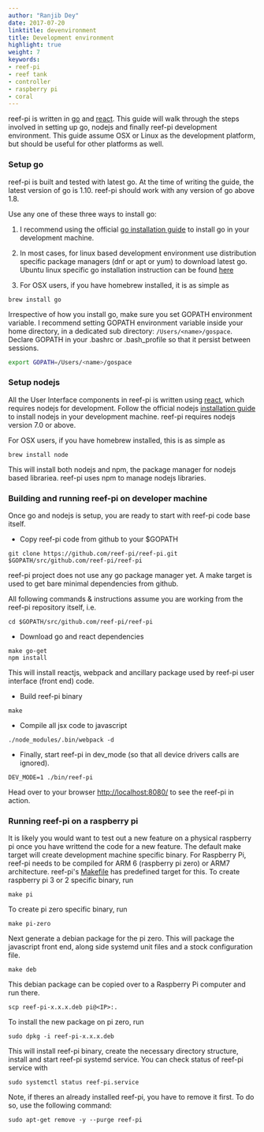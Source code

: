 ```yaml
---
author: "Ranjib Dey"
date: 2017-07-20
linktitle: devenvironment
title: Development environment
highlight: true
weight: 7
keywords:
- reef-pi
- reef tank
- controller
- raspberry pi
- coral
---
```


reef-pi is written in [go](https://golang.org/) and [react](https://facebook.github.io/react/). This guide will walk through the steps involved in setting up go, nodejs and finally reef-pi development environment. This guide assume OSX or Linux as the development platform, but should be useful for other platforms as well.

### Setup go

reef-pi is built and tested with latest go. At the time of writing the guide, the latest version of go is 1.10. reef-pi should work with any version of go above 1.8.

Use any one of these three ways to install go:

1. I recommend using the official [go installation guide](https://golang.org/doc/install) to install go in your development machine.

2. In most cases, for linux based development environment use distribution specific package managers (dnf or apt or yum) to download
latest go. Ubuntu linux specific go installation instruction can be found [here](https://github.com/golang/go/wiki/Ubuntu)

3. For OSX users, if you have homebrew installed, it is as simple as

```
brew install go
```

Irrespective of how you install go, make sure you set GOPATH environment variable. I recommend setting GOPATH environment variable inside your home
directory, in a dedicated sub directory: `/Users/<name>/gospace`. Declare GOPATH in your .bashrc or .bash_profile so that it persist
between sessions.

```sh
export GOPATH=/Users/<name>/gospace
```

### Setup nodejs

All the User Interface components in reef-pi is written using [react](https://facebook.github.io/react/), which requires nodejs
for development. Follow the official nodejs [installation guide](https://docs.npmjs.com/getting-started/installing-node) to install nodejs in your development machine.
reef-pi requires nodejs version 7.0 or above.

For OSX users, if you have homebrew installed, this is as simple as

```
brew install node
```

This will install both nodejs and npm, the package manager for nodejs based librariea. reef-pi uses npm to manage nodejs libraries.


### Building and running reef-pi on developer machine

Once go and nodejs is setup, you are ready to start with reef-pi code base itself.

- Copy reef-pi code from github to your $GOPATH

```
git clone https://github.com/reef-pi/reef-pi.git $GOPATH/src/github.com/reef-pi/reef-pi
```

reef-pi project does not use any go package manager yet. A make target is used to get bare minimal dependencies from github.

All following commands & instructions assume you are working from the reef-pi repository itself, i.e.

```
cd $GOPATH/src/github.com/reef-pi/reef-pi
```

- Download go and react dependencies

```
make go-get
npm install
```

This will install reactjs, webpack and ancillary package used by reef-pi user interface (front end) code.

- Build reef-pi binary
```
make
```

- Compile all jsx code to javascript
```
./node_modules/.bin/webpack -d
```

- Finally, start reef-pi in dev_mode (so that all device drivers calls are ignored).

```
DEV_MODE=1 ./bin/reef-pi
```

Head over to your browser [http://localhost:8080/](http://localhost:8080) to see the reef-pi in action.


### Running reef-pi on a raspberry pi

It is likely you would want to test out a new feature on a physical raspberry pi once you have writtend the code for a new feature. The default make target will create development machine specific binary. For Raspberry Pi, reef-pi needs to be compiled for ARM 6 (raspberry pi zero) or ARM7 architecture. reef-pi's [Makefile](https://github.com/ranjib/reef-pi/blob/master/Makefile)
has predefined target for this. To create raspberry pi 3 or 2 specific binary, run

```
make pi
```

To create pi zero specific binary, run

```
make pi-zero
```

Next generate a debian package for the pi zero. This will package the javascript front end, along side systemd unit files and a stock configuration file. 

```
make deb
```

This debian package can be copied over to a Raspberry Pi computer and run there.

```
scp reef-pi-x.x.x.deb pi@<IP>:.
```

To install the new package on pi zero, run
```
sudo dpkg -i reef-pi-x.x.x.deb
```

This will install reef-pi binary, create the necessary directory structure, install and start reef-pi systemd service. You can check status of reef-pi service with
```
sudo systemctl status reef-pi.service
```

Note, if theres an already installed reef-pi, you have to remove it first. To do so, use the following command:

```
sudo apt-get remove -y --purge reef-pi
```
